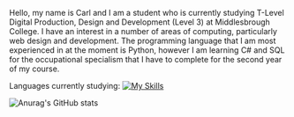 Hello, my name is Carl and I am a student who is currently studying T-Level Digital Production, Design and Development (Level 3) at Middlesbrough College. I have an interest in a number of areas of computing, particularly web design and development. The programming language that I am most experienced in at the moment is Python, however I am learning C# and SQL for the occupational specialism that I have to complete for the second year of my course.

Languages currently studying:
[![My Skills](https://skillicons.dev/icons?i=py,cs,sqlite)](https://skillicons.dev)

![Anurag's GitHub stats](https://github-readme-stats.vercel.app/api?username=CarlBaines&theme=dark&show_icons=true)
